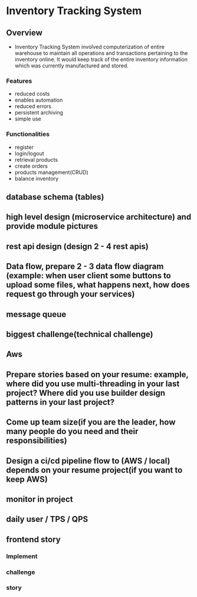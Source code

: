 # Inventory Tracking System
## Overview
- Inventory Tracking System involved computerization of entire warehouse to maintain all operations and transactions pertaining to the inventory online. It would keep track of the entire inventory information which was currently manufactured and stored.
### Features
- reduced costs
- enables automation
- reduced errors
- persistent archiving
- simple use
### Functionalities
- register
- login/logout
- retrieval products
- create orders
- products management(CRUD)
- balance inventory
## database schema (tables)

## high level design (microservice architecture) and provide module pictures

## rest api design (design 2 - 4 rest apis)

## Data flow, prepare 2 - 3 data flow diagram (example: when user client some buttons to upload some files, what happens next, how does request go through your services)

## message queue

## biggest challenge(technical challenge)
## Aws

## Prepare stories based on your resume: example,  where did you use multi-threading in your last project? Where did you use builder design patterns in your last project?
## Come up team size(if you are the leader, how many people do you need and their responsibilities)

## Design a ci/cd pipeline flow to (AWS / local) depends on your resume project(if you want to keep AWS)

## monitor in project

## daily user / TPS / QPS
## frontend story
### Implement
### challenge
### story
